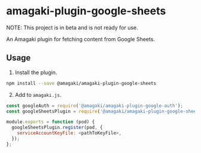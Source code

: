 # amagaki-plugin-google-sheets

NOTE: This project is in beta and is not ready for use.

An Amagaki plugin for fetching content from Google Sheets.

## Usage

1. Install the plugin.

```bash
npm install --save @amagaki/amagaki-plugin-google-sheets
```

2. Add to `amagaki.js`.

```js
const googleAuth = require('@amagaki/amagaki-plugin-google-auth');
const googleSheetsPlugin = require('@amagaki/amagaki-plugin-google-sheets');

module.exports = function (pod) {
  googleSheetsPlugin.register(pod, {
    serviceAccountKeyFile: <pathToKeyFile>,
  });
};
```